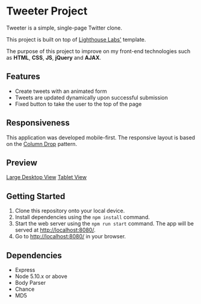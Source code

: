 # Tweeter Project

Tweeter is a simple, single-page Twitter clone.

This project is built on top of [Lighthouse Labs']() template. 

The purpose of this project to improve on my front-end technologies such as **HTML**, **CSS**, **JS**, **jQuery** and **AJAX**.

## Features
- Create tweets with an animated form
- Tweets are updated dynamically upon successful submission
- Fixed button to take the user to the top of the page

## Responsiveness

This application was developed mobile-first. The responsive layout is based on the [Column Drop](https://developers.google.com/web/fundamentals/design-and-ux/responsive/patterns#column_drop) pattern.

## Preview 
[Large Desktop View]()
[Tablet View]()

## Getting Started

1. Clone this repository onto your local device.
2. Install dependencies using the `npm install` command.
3. Start the web server using the `npm run start` command. The app will be served at <http://localhost:8080/>.
4. Go to <http://localhost:8080/> in your browser.

## Dependencies

- Express
- Node 5.10.x or above
- Body Parser
- Chance
- MD5